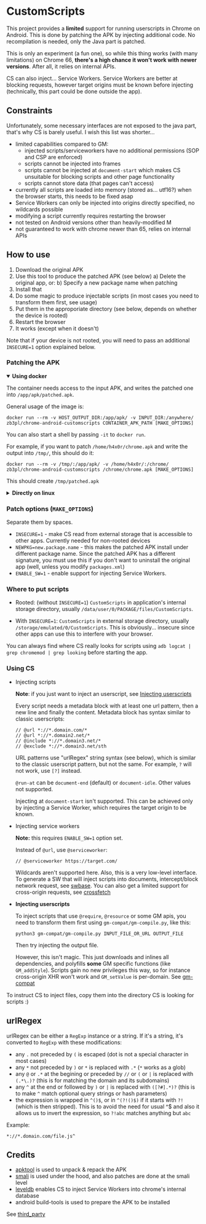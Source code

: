 # CustomScripts

This project provides a **limited** support for running userscripts in Chrome on Android. This is done by patching the APK by injecting additional code. No recompilation is needed, only the Java part is patched.

This is only an experiment (a fun one), so while this thing works (with many limitations) on Chrome 66, **there's a high chance it won't work with newer versions**. After all, it relies on internal APIs.

CS can also inject... Service Workers. Service Workers are better at blocking requests, however target origins must be known before injecting (technically, this part could be done outside the app).

## Constraints
Unfortunately, some necessary interfaces are not exposed to the java part, that's why CS is barely useful. I wish this list was shorter...

* limited capabilities compared to GM:
    * injected scripts/serviceworkers have no additional permissions (SOP and CSP are enforced)
    * scripts cannot be injected into frames
    * scripts cannot be injected at `document-start` which makes CS unsuitable for blocking scripts and other page functionality
    * scripts cannot store data (that pages can't access)
* currently all scripts are loaded into memory (stored as... utf16?) when the browser starts, this needs to be fixed asap 
* Service Workers can only be injected into origins directly specified, no wildcards possible
* modifying a script currently requires restarting the browser
* not tested on Android versions other than heavily-modified M
* not guaranteed to work with chrome newer than 65, relies on internal APIs

## How to use

1. Download the original APK
2. Use this tool to produce the patched APK (see below)
a) Delete the original app, or:
b) Specify a new package name when patching
3. Install that
4. Do some magic to produce injectable scripts (in most cases you need to transform them first, see usage)
5. Put them in the approporiate directory (see below, depends on whether the device is rooted)
6. Restart the browser
7. It works (except when it doesn't)

Note that if your device is not rooted, you will need to pass an additional `INSECURE=1` option explained below.


### Patching the APK


<details open>
<summary><b>Using docker</b></summary>

The container needs access to the input APK, and writes the patched one into `/app/apk/patched.apk`.

General usage of the image is:
```
docker run --rm -v HOST_OUTPUT_DIR:/app/apk/ -v INPUT_DIR:/anywhere/ zb3pl/chrome-android-customscripts CONTAINER_APK_PATH [MAKE_OPTIONS]
```
You can also start a shell by passing `-it` to `docker run`.

For example, if you want to patch `/home/h4x0r/chrome.apk` and write the output into `/tmp/`, this should do it:
```
docker run --rm -v /tmp/:/app/apk/ -v /home/h4x0r/:/chrome/ zb3pl/chrome-android-customscripts /chrome/chrome.apk [MAKE_OPTIONS]
```
This should create `/tmp/patched.apk`

</details>




<details>
<summary><b>Directly on linux</b></summary>

### Requirements

You'll need (at least) these installed:
  * Python 3
  * Make
  * Java 7 or 8 (+jdk for generating keystores)
  * Apache Ant


```
git clone https://github.com/zb3/chrome-android-customscripts
cd chrome-android-customscripts
```

Unpack the original APK using apktool into the `chrome` folder:
```
./unpack APK_FILE
```

Patch it using the `make` command:
```
make MAKE_OPTIONS
```

What `make` does, simplified:
  * compiles java source code using Ant (if modified)
  * disassembles that into smali format
  * patches stuff using `patch.py` which then copies the code to `chrome/smali` and `chrome/smali_classes2` folders
  * repacks the apk using apktool, then zipalign and sign
    
If it somehow succeeds, the APK, **apk/patched.apk**, is ready to be installed (or copied directly if the package name matches)

</details>


### Patch options (`MAKE_OPTIONS`)

Separate them by spaces.

* `INSECURE=1` - make CS read from external storage that is accessible to other apps. Currently needed for non-rooted devices
* `NEWPKG=new.package.name` - this makes the patched APK install under different package name. Since the patched APK has a different signature, you must use this if you don't want to uninstall the original app (well, unless you modify `packages.xml`)
* `ENABLE_SW=1` - enable support for injecting Service Workers.

### Where to put scripts

* Rooted: (without `INSECURE=1`)
`CustomScripts` in application's internal storage directory, usually `/data/user/0/PACKAGE/files/CustomScripts`.

* With `INSECURE=1`:
`CustomScripts` in external storage directory, usually  `/storage/emulated/0/CustomScripts`. This is obviously... insecure since other apps can use this to interfere with your browser.

You can always find where CS really looks for scripts using `adb logcat | grep chromemod | grep looking` before starting the app.



### Using CS
* Injecting scripts

  **Note**: if you just want to inject an userscript, see [Injecting userscripts](#injecting-userscripts)

  Every script needs a metadata block with at least one url pattern, then a new line and finally the content. Metadata block has syntax similar to classic userscripts:
  ```
  // @url *://*.domain.com/*
  // @url *://*.domain2.net/*
  // @include *://*.domain3.net/*
  // @exclude *://*.domain3.net/sth
  ```
  URL patterns use "urlRegex" string syntax (see below), which is similar to the classic userscript pattern, but not the same. For example, `?` will not work, use `[?]` instead.

  `@run-at` can be `document-end` (default) or `document-idle`. Other values not supported.

  Injecting at `document-start` isn't supported. This can be achieved only by injecting a Service Worker, which requires the target origin to be known.
  
* Injecting service workers

  **Note:** this requires `ENABLE_SW=1` option set.

  Instead of `@url`, use `@serviceworker`:
  ```
  // @serviceworker https://target.com/
  ```
  Wildcards aren't supported here.
  Also, this is a very low-level interface. To generate a SW that will inject scripts into documents, intercept/block network request, see [swbase](./sw-examples/). You can also get a limited support for cross-origin requests, see [crossfetch](./sw-examples/crossfetch)
* <a id="injecting-userscripts"></a> **Injecting userscripts**

  To inject scripts that use `@require`, `@resource` or some GM apis, you need to transform them first using `gm-compat/gm-compile.py`, like this:
  ```
  python3 gm-compat/gm-compile.py INPUT_FILE_OR_URL OUTPUT_FILE
  ```
  Then try injecting the output file.

  However, this isn't magic. This just downloads and inlines all dependencies, and polyfills **some** GM specific functions (like `GM_addStyle`). Scripts gain no new privileges this way, so for instance cross-origin XHR won't work and `GM_setValue` is per-domain. See [gm-compat](./gm-compat)

To instruct CS to inject files, copy them into the directory CS is looking for scripts :)

## urlRegex
urlRegex can be either a `RegExp` instance or a string. If it's a string, it's converted to `RegExp` with these modifications:
* any `.` not preceded by `(` is escaped (dot is not a special character in most cases)
* any `*` not preceded by `)` or `*` is replaced with `.*` (`*` works as a glob)
* any `@` or `.*` at the begining or preceded by `//` or `(` or `|` is replaced with `(.*\.)?` (this is for matching the domain and its subdomains)
* any `^` at the end or followed by `)` or `|` is replaced with `([?#].*)?` (this is to make `^` match optional query strings or hash parameters)
* the expression is wrapped in `^()$`, or in `^(?!()$)` if it starts with `?!` (which is then stripped). This is to avoid the need for usual ^$ and also it allows us to invert the expression, so `?!abc` matches anything but `abc`

Example:
```
*://*.domain.com/file.js^
```


## Credits
 * [apktool](https://github.com/iBotPeaches/Apktool) is used to unpack & repack the APK
 * [smali](https://github.com/JesusFreke/smali) is used under the hood, and also patches are done at the smali level
 * [leveldb](https://github.com/dain/leveldb) enables CS to inject Service Workers into chrome's internal database
 * android build-tools is used to prepare the APK to be installed
 
 See [third_party](./third_party)
  